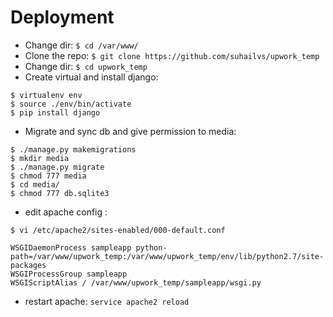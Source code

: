 # Deployment

+ Change dir: `$ cd /var/www/`
+ Clone the repo: `$ git clone https://github.com/suhailvs/upwork_temp`
+ Change dir: `$ cd upwork_temp`
+ Create virtual and install django:
```
$ virtualenv env
$ source ./env/bin/activate
$ pip install django
```
+ Migrate and sync db and give permission to media:
```
$ ./manage.py makemigrations
$ mkdir media
$ ./manage.py migrate
$ chmod 777 media
$ cd media/
$ chmod 777 db.sqlite3
```

+ edit apache config :
```
$ vi /etc/apache2/sites-enabled/000-default.conf

WSGIDaemonProcess sampleapp python-path=/var/www/upwork_temp:/var/www/upwork_temp/env/lib/python2.7/site-packages
WSGIProcessGroup sampleapp
WSGIScriptAlias / /var/www/upwork_temp/sampleapp/wsgi.py

```
+ restart apache: `service apache2 reload`
